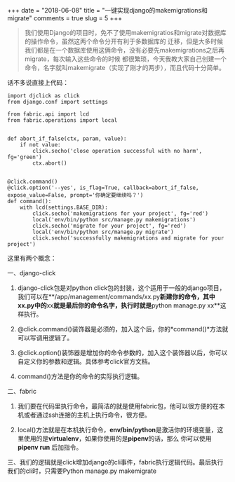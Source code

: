 +++
date = "2018-06-08"
title = "一键实现django的makemigrations和migrate"
comments = true
slug = 5
+++

>我们使用Django的项目时，免不了使用makemigratios和migrate对数据库的操作命令，虽然这两个命令分开有利于多数据库的
迁移，但是大多时候我们都是在一个数据库使用这俩命令，没有必要先makemigrations之后再migrate，每次输入这些命令的时候
都很繁琐，今天我教大家自己创建一个命令，名字就叫makemigrate（实现了刚才的两步），而且代码十分简单。

话不多说直接上代码：

    import djclick as click
    from django.conf import settings

    from fabric.api import lcd
    from fabric.operations import local


    def abort_if_false(ctx, param, value):
        if not value:
            click.secho('close operation successful with no harm', fg='green')
            ctx.abort()


    @click.command()
    @click.option('--yes', is_flag=True, callback=abort_if_false, expose_value=False, prompt='你确定要继续吗？')
    def command():
        with lcd(settings.BASE_DIR):
            click.secho('makemigrations for your project', fg='red')
            local('env/bin/python src/manage.py makemigrations')
            click.secho('migrate for your project', fg='red')
            local('env/bin/python src/manage.py migrate')
            click.secho('successfully makemigrations and migrate for your project')

这里有两个概念：

一、django-click

1. django-click包是对python click包的封装，这个适用于一般的django项目，我们可以在**/app/management/commands/xx.py**新建你的命令，其中
xx.py中的**xx**就是最后你的命令名字，执行时就是**python manage.py xx**这样执行。

2. @click.command()装饰器是必须的，加入这个后，你的*command()*方法就可以写调用逻辑了。

3. @click.option()装饰器是增加你的命令参数的，加入这个装饰器以后，你可以自定义你的参数和逻辑。具体参考click官方文档。

4. command()方法是你的命令的实际执行逻辑。

二、fabric

1. 我们要在代码里执行命令，最简洁的就是使用fabric包，他可以很方便的在本机或者通过ssh连接的主机上执行命令，很方便。

2. local()方法就是在本机执行命令，**env/bin/python**是激活你的环境变量，这里使用的是**virtualenv**，如果你使用的是**pipenv**的话，那么
你可以使用**pipenv run** 后加指令。


三、我们的逻辑就是click增加django的cli事件，fabric执行逻辑代码。最后执行我们的cli时，只需要Python manage.py makemigrate